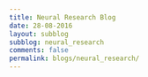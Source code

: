 ```yaml
---
title: Neural Research Blog
date: 28-08-2016
layout: subblog
subblog: neural_research
comments: false
permalink: blogs/neural_research/
---
```



